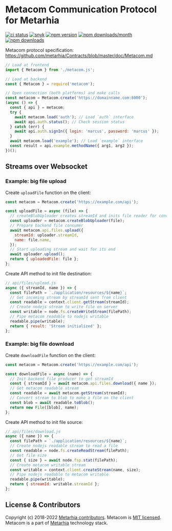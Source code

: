 # Metacom Communication Protocol for Metarhia

[![ci status](https://github.com/metarhia/metacom/workflows/Testing%20CI/badge.svg)](https://github.com/metarhia/metacom/actions?query=workflow%3A%22Testing+CI%22+branch%3Amaster)
[![snyk](https://snyk.io/test/github/metarhia/metacom/badge.svg)](https://snyk.io/test/github/metarhia/metacom)
[![npm version](https://badge.fury.io/js/metacom.svg)](https://badge.fury.io/js/metacom)
[![npm downloads/month](https://img.shields.io/npm/dm/metacom.svg)](https://www.npmjs.com/package/metacom)
[![npm downloads](https://img.shields.io/npm/dt/metacom.svg)](https://www.npmjs.com/package/metacom)

Metacom protocol specification:
https://github.com/metarhia/Contracts/blob/master/doc/Metacom.md

```js
// Load at frontend
import { Metacom } from './metacom.js';

// Load at backend
const { Metacom } = require('metacom');

// Open connection (both platforms) and make calls
const metacom = Metacom.create('https://domainname.com:8000');
(async () => {
  const { api } = metacom;
  try {
    await metacom.load('auth'); // Load `auth` interface
    await api.auth.status(); // Check session status
  } catch (err) {
    await api.auth.signIn({ login: 'marcus', password: 'marcus' });
  }
  await metacom.load('example'); // Load `example` interface
  const result = api.example.methodName({ arg1, arg2 });
})();
```

## Streams over Websocket

### Example: big file upload

Create `uploadFile` function on the client:

```js
const metacom = Metacom.create('https://example.com/api');

const uploadFile = async (file) => {
  // createBlobUploader creates streamId and inits file reader for convenience
  const uploader = metacom.createBlobUploader(file);
  // Prepare backend file consumer
  await metacom.api.files.upload({
    streamId: uploader.streamId,
    name: file.name,
  });
  // Start uploading stream and wait for its end
  await uploader.upload();
  return { uploadedFile: file };
};
```

Create API method to init file destination:

```js
// api/files/upload.js
async ({ streamId, name }) => {
  const filePath = `./application/resources/${name}`;
  // Get incoming stream by streamId sent from client
  const readable = context.client.getStream(streamId);
  // Create nodejs stream to write file on server
  const writable = node.fs.createWriteStream(filePath);
  // Pipe metacom readable to nodejs writable
  readable.pipe(writable);
  return { result: 'Stream initialized' };
};
```

### Example: big file download

Create `downloadFile` function on the client:

```js
const metacom = Metacom.create('https://example.com/api');

const downloadFile = async (name) => {
  // Init backend file producer to get streamId
  const { streamId } = await metacom.api.files.download({ name });
  // Get metacom readable stream
  const readable = await metacom.getStream(streamId);
  // Convert stream to blob to make a file on the client
  const blob = await readable.toBlob();
  return new File([blob], name);
};
```

Create API method to init file source:

```js
// api/files/download.js
async ({ name }) => {
  const filePath = `./application/resources/${name}`;
  // Create nodejs readable stream to read a file
  const readable = node.fs.createReadStream(filePath);
  // Get file size
  const { size } = await node.fsp.stat(filePath);
  // Create metacom writable stream
  const writable = context.client.createStream(name, size);
  // Pipe nodejs readable to metacom writable
  readable.pipe(writable);
  return { streamId: writable.streamId };
};
```

## License & Contributors

Copyright (c) 2018-2022 [Metarhia contributors](https://github.com/metarhia/metacom/graphs/contributors).
Metacom is [MIT licensed](./LICENSE).\
Metacom is a part of [Metarhia](https://github.com/metarhia) technology stack.
